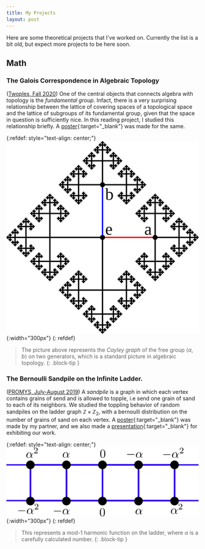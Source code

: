 ```yaml
---
title: My Projects
layout: post
---
```


Here are some theoretical projects that I've worked on. Currently the list is a bit old, but expect more projects to be here soon.

## Math

### The Galois Correspondence in Algebraic Topology

([Twoples, Fall 2020](https://sites.google.com/view/twoples/home)) One of the central objects that connects algebra with topology is the *fundamental group*. Infact, there is a very surprising relationship between the lattice of covering spaces of a topological space and the lattice of subgroups of its fundamental group, given that the space in question is sufficiently nice. In this reading project, I studied this relationship briefly. A [poster](/assets/projects/twoples/Twoples_Algebraic_Topology.pdf){:target="_blank"} was made for the same. 

{:refdef: style="text-align: center;"}
![alt text](/assets/images/alg_top-light.png "Cayley Graph of the free group on two generators"){:width="300px"}
{: refdef}

> The picture above represents the *Cayley graph* of the free group $\langle a,b\rangle$ on two generators, which is a standard picture in algebraic topology.
{: .block-tip }

### The Bernoulli Sandpile on the Infinite Ladder.
([PROMYS, July-August 2019](https://promys.org/)) A *sandpile* is a graph in which each vertex contains grains of send and is allowed to topple, i.e send one grain of sand to each of its neighbors. We studied the toppling behavior of random sandpiles on the ladder graph $\mathbb{Z}\times\mathbb{Z}_2$, with a bernoulli distribution on the number of grains of sand on each vertex. A [poster](/assets/projects/sandpiles/JMM_Poster_2020-3.pdf){:target="_blank"} was made by my partner, and we also made a [presentation](/assets/projects/sandpiles/Ladder_Sandpiles_Presentation.pdf){:target="_blank"} for exhibiting our work. 

{:refdef: style="text-align: center;"}
![alt text](/assets/images/sandpile-light.png "Ladder graph"){:width="300px"}
{: refdef}

> This represents a mod-1 harmonic function on the ladder, where $\alpha$ is a carefully calculated number.
{: .block-tip }
